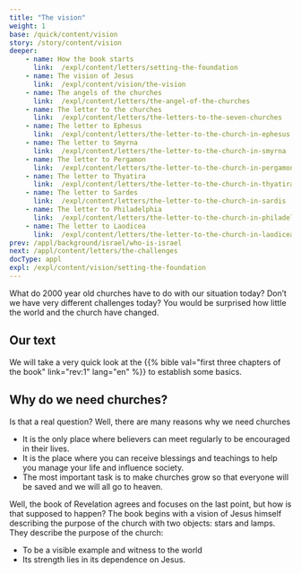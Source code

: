 ```yaml
---
title: "The vision"
weight: 1
base: /quick/content/vision
story: /story/content/vision
deeper:
    - name: How the book starts
      link:  /expl/content/letters/setting-the-foundation
    - name: The vision of Jesus
      link:  /expl/content/vision/the-vision
    - name: The angels of the churches
      link:  /expl/content/letters/the-angel-of-the-churches
    - name: The letter to the churches
      link:  /expl/content/letters/the-letters-to-the-seven-churches
    - name: The letter to Ephesus
      link:  /expl/content/letters/the-letter-to-the-church-in-ephesus
    - name: The letter to Smyrna
      link:  /expl/content/letters/the-letter-to-the-church-in-smyrna
    - name: The letter to Pergamon
      link:  /expl/content/letters/the-letter-to-the-church-in-pergamon
    - name: The letter to Thyatira
      link:  /expl/content/letters/the-letter-to-the-church-in-thyatira
    - name: The letter to Sardes
      link:  /expl/content/letters/the-letter-to-the-church-in-sardis
    - name: The letter to Philadelphia
      link:  /expl/content/letters/the-letter-to-the-church-in-philadelphia
    - name: The letter to Laodicea
      link:  /expl/content/letters/the-letter-to-the-church-in-laodicea
prev: /appl/background/israel/who-is-israel
next: /appl/content/letters/the-challenges
docType: appl
expl: /expl/content/vision/setting-the-foundation
---
```


What do 2000 year old churches have to do with our situation today? Don’t we have very different challenges today? You would be surprised how little the world and the church have changed.

## Our text

<a name="6e6b"></a>
We will take a very quick look at the {{% bible val="first three chapters of the book" link="rev:1" lang="en" %}} to establish some basics.

## Why do we need churches?

<a name="d73a"></a>
Is that a real question? Well, there are many reasons why we need churches

- It is the only place where believers can meet regularly to be encouraged in their lives.
- It is the place where you can receive blessings and teachings to help you manage your life and influence society.
- The most important task is to make churches grow so that everyone will be saved and we will all go to heaven.

Well, the book of Revelation agrees and focuses on the last point, but how is that supposed to happen? The book begins with a vision of Jesus himself describing the purpose of the church with two objects: stars and lamps. They describe the purpose of the church:

- To be a visible example and witness to the world
- Its strength lies in its dependence on Jesus.
